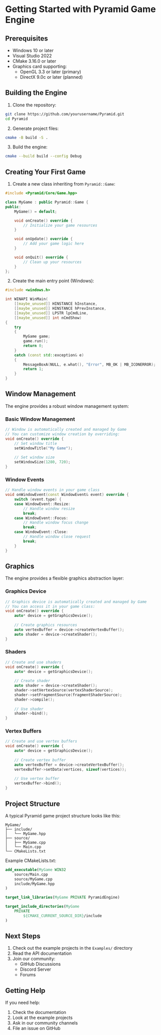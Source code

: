 # Getting Started with Pyramid Game Engine

## Prerequisites

- Windows 10 or later
- Visual Studio 2022
- CMake 3.16.0 or later
- Graphics card supporting:
  - OpenGL 3.3 or later (primary)
  - DirectX 9.0c or later (planned)

## Building the Engine

1. Clone the repository:
```bash
git clone https://github.com/yourusername/Pyramid.git
cd Pyramid
```

2. Generate project files:
```bash
cmake -B build -S .
```

3. Build the engine:
```bash
cmake --build build --config Debug
```

## Creating Your First Game

1. Create a new class inheriting from `Pyramid::Game`:

```cpp
#include <Pyramid/Core/Game.hpp>

class MyGame : public Pyramid::Game {
public:
    MyGame() = default;

    void onCreate() override {
        // Initialize your game resources
    }

    void onUpdate() override {
        // Add your game logic here
    }

    void onQuit() override {
        // Clean up your resources
    }
};
```

2. Create the main entry point (Windows):

```cpp
#include <windows.h>

int WINAPI WinMain(
    [[maybe_unused]] HINSTANCE hInstance,
    [[maybe_unused]] HINSTANCE hPrevInstance,
    [[maybe_unused]] LPSTR lpCmdLine,
    [[maybe_unused]] int nCmdShow)
{
    try
    {
        MyGame game;
        game.run();
        return 0;
    }
    catch (const std::exception& e)
    {
        MessageBoxA(NULL, e.what(), "Error", MB_OK | MB_ICONERROR);
        return 1;
    }
}
```

## Window Management

The engine provides a robust window management system:

### Basic Window Management
```cpp
// Window is automatically created and managed by Game
// You can customize window creation by overriding:
void onCreate() override {
    // Set window title
    setWindowTitle("My Game");
    
    // Set window size
    setWindowSize(1280, 720);
}
```

### Window Events
```cpp
// Handle window events in your game class
void onWindowEvent(const WindowEvent& event) override {
    switch (event.type) {
    case WindowEvent::Resize:
        // Handle window resize
        break;
    case WindowEvent::Focus:
        // Handle window focus change
        break;
    case WindowEvent::Close:
        // Handle window close request
        break;
    }
}
```

## Graphics

The engine provides a flexible graphics abstraction layer:

### Graphics Device
```cpp
// Graphics device is automatically created and managed by Game
// You can access it in your game class:
void onCreate() override {
    auto* device = getGraphicsDevice();
    
    // Create graphics resources
    auto vertexBuffer = device->createVertexBuffer();
    auto shader = device->createShader();
}
```

### Shaders
```cpp
// Create and use shaders
void onCreate() override {
    auto* device = getGraphicsDevice();
    
    // Create shader
    auto shader = device->createShader();
    shader->setVertexSource(vertexShaderSource);
    shader->setFragmentSource(fragmentShaderSource);
    shader->compile();
    
    // Use shader
    shader->bind();
}
```

### Vertex Buffers
```cpp
// Create and use vertex buffers
void onCreate() override {
    auto* device = getGraphicsDevice();
    
    // Create vertex buffer
    auto vertexBuffer = device->createVertexBuffer();
    vertexBuffer->setData(vertices, sizeof(vertices));
    
    // Use vertex buffer
    vertexBuffer->bind();
}
```

## Project Structure

A typical Pyramid game project structure looks like this:

```
MyGame/
├── include/
│   └── MyGame.hpp
├── source/
│   ├── MyGame.cpp
│   └── Main.cpp
└── CMakeLists.txt
```

Example CMakeLists.txt:
```cmake
add_executable(MyGame WIN32
    source/Main.cpp
    source/MyGame.cpp
    include/MyGame.hpp
)

target_link_libraries(MyGame PRIVATE PyramidEngine)

target_include_directories(MyGame
    PRIVATE
        ${CMAKE_CURRENT_SOURCE_DIR}/include
)
```

## Next Steps

1. Check out the example projects in the `Examples/` directory
2. Read the API documentation
3. Join our community:
   - GitHub Discussions
   - Discord Server
   - Forums

## Getting Help

If you need help:
1. Check the documentation
2. Look at the example projects
3. Ask in our community channels
4. File an issue on GitHub
